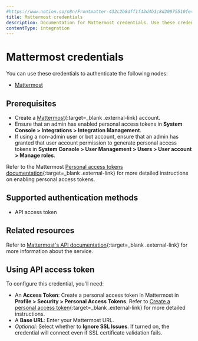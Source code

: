 ```yaml
---
#https://www.notion.so/n8n/Frontmatter-432c2b8dff1f43d4b1c8d20075510fe4
title: Mattermost credentials
description: Documentation for Mattermost credentials. Use these credentials to authenticate Mattermost in n8n, a workflow automation platform.
contentType: integration
---
```


# Mattermost credentials

You can use these credentials to authenticate the following nodes:

- [Mattermost](/integrations/builtin/app-nodes/n8n-nodes-base.mattermost/)

## Prerequisites

- Create a [Mattermost](https://www.mattermost.com/){:target=_blank .external-link} account.
- Ensure that an admin has enabled personal access tokens in **System Console > Integrations > Integration Management**.
- If using a non-admin user or bot account, ensure that an admin has granted that user account permission to generate personal access tokens in **System Console > User Management > Users > User account > Manage roles**.

Refer to the Mattermost [Personal access tokens documentation](https://developers.mattermost.com/integrate/reference/personal-access-token/){:target=_blank .external-link} for more detailed instructions on enabling personal access tokens.

## Supported authentication methods

- API access token

## Related resources

Refer to [Mattermost's API documentation](https://api.mattermost.com/){:target=_blank .external-link} for more information about the service.

## Using API access token

To configure this credential, you'll need:

- An **Access Token**: Create a personal access token in Mattermost in **Profile > Security > Personal Access Tokens**. Refer to [Create a personal access token](https://developers.mattermost.com/integrate/reference/personal-access-token/#create-a-personal-access-token){:target=_blank .external-link} for more detailed instructions.
- A **Base URL**: Enter your Mattermost URL.
- _Optional:_ Select whether to **Ignore SSL Issues**. If turned on, the credential will connect even if SSL certificate validation fails.

